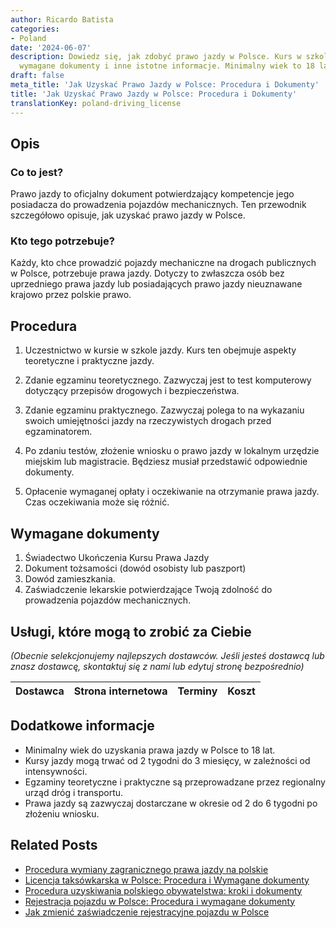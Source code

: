```yaml
---
author: Ricardo Batista
categories:
- Poland
date: '2024-06-07'
description: Dowiedz się, jak zdobyć prawo jazdy w Polsce. Kurs w szkole jazdy, egzaminy,
  wymagane dokumenty i inne istotne informacje. Minimalny wiek to 18 lat.
draft: false
meta_title: 'Jak Uzyskać Prawo Jazdy w Polsce: Procedura i Dokumenty'
title: 'Jak Uzyskać Prawo Jazdy w Polsce: Procedura i Dokumenty'
translationKey: poland-driving_license
---
```



## Opis
### Co to jest?

Prawo jazdy to oficjalny dokument potwierdzający kompetencje jego posiadacza do prowadzenia pojazdów mechanicznych. Ten przewodnik szczegółowo opisuje, jak uzyskać prawo jazdy w Polsce.

### Kto tego potrzebuje?

Każdy, kto chce prowadzić pojazdy mechaniczne na drogach publicznych w Polsce, potrzebuje prawa jazdy. Dotyczy to zwłaszcza osób bez uprzedniego prawa jazdy lub posiadających prawo jazdy nieuznawane krajowo przez polskie prawo.

## Procedura

1. Uczestnictwo w kursie w szkole jazdy. Kurs ten obejmuje aspekty teoretyczne i praktyczne jazdy.

2. Zdanie egzaminu teoretycznego. Zazwyczaj jest to test komputerowy dotyczący przepisów drogowych i bezpieczeństwa.

3. Zdanie egzaminu praktycznego. Zazwyczaj polega to na wykazaniu swoich umiejętności jazdy na rzeczywistych drogach przed egzaminatorem.

4. Po zdaniu testów, złożenie wniosku o prawo jazdy w lokalnym urzędzie miejskim lub magistracie. Będziesz musiał przedstawić odpowiednie dokumenty.

5. Opłacenie wymaganej opłaty i oczekiwanie na otrzymanie prawa jazdy. Czas oczekiwania może się różnić.

## Wymagane dokumenty

1. Świadectwo Ukończenia Kursu Prawa Jazdy
2. Dokument tożsamości (dowód osobisty lub paszport)
3. Dowód zamieszkania.
4. Zaświadczenie lekarskie potwierdzające Twoją zdolność do prowadzenia pojazdów mechanicznych.

## Usługi, które mogą to zrobić za Ciebie
_(Obecnie selekcjonujemy najlepszych dostawców. Jeśli jesteś dostawcą lub znasz dostawcę, skontaktuj się z nami lub edytuj stronę bezpośrednio)_

| Dostawca        |     Strona internetowa  |     Terminy     |       Koszt      |
| :-------------: | :-------------: |  :-------------: | :-------------: |

## Dodatkowe informacje

- Minimalny wiek do uzyskania prawa jazdy w Polsce to 18 lat.
- Kursy jazdy mogą trwać od 2 tygodni do 3 miesięcy, w zależności od intensywności.
- Egzaminy teoretyczne i praktyczne są przeprowadzane przez regionalny urząd dróg i transportu.
- Prawa jazdy są zazwyczaj dostarczane w okresie od 2 do 6 tygodni po złożeniu wniosku.
## Related Posts

- [Procedura wymiany zagranicznego prawa jazdy na polskie](https://tramitit.com/pl/guides/poland/wymiana_prawa_jazdy/)
- [Licencja taksówkarska w Polsce: Procedura i Wymagane dokumenty](https://tramitit.com/pl/guides/poland/licencja_taksowkarska/)
- [Procedura uzyskiwania polskiego obywatelstwa: kroki i dokumenty](https://tramitit.com/pl/guides/poland/wniosek_o_obywatelstwo/)
- [Rejestracja pojazdu w Polsce: Procedura i wymagane dokumenty](https://tramitit.com/pl/guides/poland/zarejestrowanie_pojazdu/)
- [Jak zmienić zaświadczenie rejestracyjne pojazdu w Polsce](https://tramitit.com/pl/guides/poland/zmiana_dowodu_rejestracyjnego/)